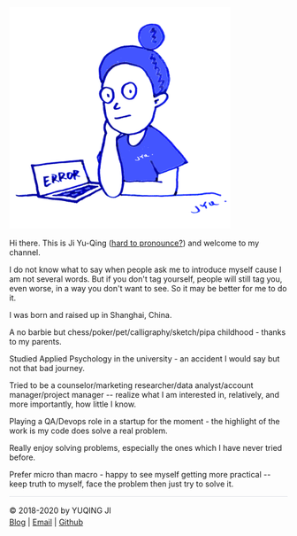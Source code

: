 <img src="./../avatar.png" style="width: 400px; height: 400px"/>

Hi there. This is Ji Yu-Qing (<a target="_blank" href="pronounciation.md">hard to pronounce?</a>) and welcome to my channel.

I do not know what to say when people ask me to introduce myself cause I am not several words. But if you don't tag yourself, people will still tag you, even worse, in a way you don't want to see. So it may be better for me to do it.

I was born and raised up in Shanghai, China. 

A no barbie but chess/poker/pet/calligraphy/sketch/pipa childhood - thanks to my parents.

Studied Applied Psychology in the university - an accident I would say but not that bad journey. 

Tried to be a counselor/marketing researcher/data analyst/account manager/project manager -- realize what I am interested in, relatively, and more importantly, how little I know.

Playing a QA/Devops role in a startup for the moment - the highlight of the work is my code does solve a real problem. 

Really enjoy solving problems, especially the ones which I have never tried before.

Prefer micro than macro - happy to see myself getting more practical -- keep truth to myself, face the problem then just try to solve it.  

<div style="border-top:1px solid #e1e4e8;padding-top:16px"></div>
<div>© 2018-2020 by YUQING JI</div>
<div style="padding-top:0.3em"><a href="https://vjyq.github.io/en/">Blog</a> | <a href="mailto:yuqing.ji@outlook.com">Email</a> | <a href="https://github.com/vjyq">Github</a></div>